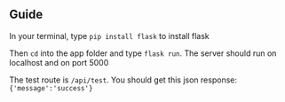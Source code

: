 ## Guide

In your terminal, type ```pip install flask``` to install flask

Then ```cd``` into the app folder and type ```flask run```. The server should run on localhost and on port 5000

The test route is ```/api/test```. You should get this json response: ```{'message':'success'}```
